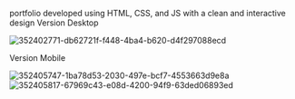 portfolio developed using HTML, CSS, and JS with a clean and interactive design
Version Desktop

![352402771-db62721f-f448-4ba4-b620-d4f297088ecd](https://github.com/user-attachments/assets/24926fd8-dd68-4be8-b303-65390f888ac4)



Version Mobile

![352405747-1ba78d53-2030-497e-bcf7-4553663d9e8a](https://github.com/user-attachments/assets/2f2fb1d3-e042-42d9-beb1-b570e9e8175a)
![352405817-67969c43-e08d-4200-94f9-63ded06893ed](https://github.com/user-attachments/assets/e8cf2a3f-38b5-4c87-86d3-03c3240d34ac)
